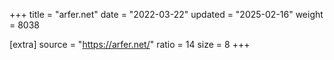 +++
title = "arfer.net"
date = "2022-03-22"
updated = "2025-02-16"
weight = 8038

[extra]
source = "https://arfer.net/"
ratio = 14
size = 8
+++
